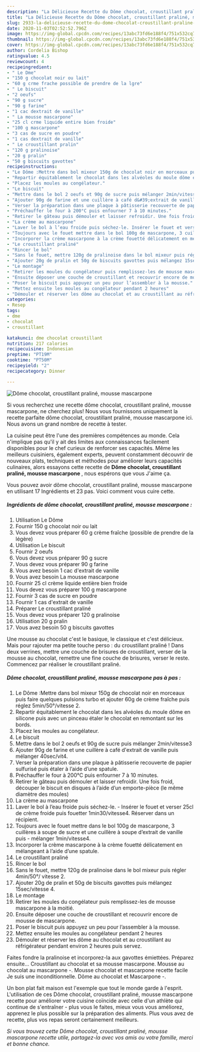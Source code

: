 ```yaml
---
description: "La Délicieuse Recette du Dôme chocolat, croustillant praliné, mousse mascarpone"
title: "La Délicieuse Recette du Dôme chocolat, croustillant praliné, mousse mascarpone"
slug: 2933-la-delicieuse-recette-du-dome-chocolat-croustillant-praline-mousse-mascarpone
date: 2020-11-03T02:52:52.796Z
image: https://img-global.cpcdn.com/recipes/13abc73fd6e188f4/751x532cq70/dome-chocolat-croustillant-praline-mousse-mascarpone-photo-principale-de-la-recette.jpg
thumbnail: https://img-global.cpcdn.com/recipes/13abc73fd6e188f4/751x532cq70/dome-chocolat-croustillant-praline-mousse-mascarpone-photo-principale-de-la-recette.jpg
cover: https://img-global.cpcdn.com/recipes/13abc73fd6e188f4/751x532cq70/dome-chocolat-croustillant-praline-mousse-mascarpone-photo-principale-de-la-recette.jpg
author: Cordelia Bishop
ratingvalue: 4.5
reviewcount: 4
recipeingredient:
- " Le Dme"
- "150 g chocolat noir ou lait"
- "60 g crme frache possible de prendre de la lgre"
- " Le biscuit"
- "2 oeufs"
- "90 g sucre"
- "90 g farine"
- "1 cac dextrait de vanille"
- " La mousse mascarpone"
- "25 cl crme liquide entire bien froide"
- "100 g mascarpone"
- "3 cas de sucre en poudre"
- "1 cas dextrait de vanille"
- " Le croustillant pralin"
- "120 g pralinoise"
- "20 g pralin"
- "50 g biscuits gavottes"
recipeinstructions:
- "Le Dôme :Mettre dans bol mixeur 150g de chocolat noir en morceaux puis faire quelques pulsions turbo et ajouter 60g de crème fraîche puis réglez 5min/50°/vitesse 2."
- "Repartir équitablement le chocolat dans les alvéoles du moule dôme en silicone puis avec un pinceau étaler le chocolat en remontant sur les bords."
- "Placez les moules au congélateur."
- "Le biscuit"
- "Mettre dans le bol 2 oeufs et 90g de sucre puis mélanger 2min/vitesse3"
- "Ajouter 90g de farine et une cuillère à café d&#39;extrait de vanille puis mélanger 40sec/vit4."
- "Verser la préparation dans une plaque à pâtisserie recouverte de papier sulfurisé puis étaler à l’aide d’une spatule."
- "Préchauffer le four à 200°C puis enfourner 7 à 10 minutes."
- "Retirer le gâteau puis démouler et laisser refroidir. Une fois froid, découper le biscuit en disques à l’aide d’un emporte-pièce (le même diamètre des moules)"
- "La crème au mascarpone"
- "Laver le bol à l’eau froide puis séchez-le. Insérer le fouet et verser 25cl de crème froide puis fouetter 1min30/vitesse4. Réserver dans un récipient."
- "Toujours avec le fouet mettre dans le bol 100g de mascarpone, 3 cuillères à soupe de sucre et une cuillère à soupe d’extrait de vanille puis mélanger 1min/vitesse4."
- "Incorporer la crème mascarpone à la crème fouetté délicatement en mélangeant à l’aide d’une spatule."
- "Le croustillant praliné"
- "Rincer le bol"
- "Sans le fouet, mettre 120g de pralinoise dans le bol mixeur puis régler 4min/50°/ vitesse 2."
- "Ajouter 20g de pralin et 50g de biscuits gavottes puis mélangez 15sec/vitesse 4."
- "Le montage"
- "Retirer les moules du congélateur puis remplissez-les de mousse mascarpone à la moitié."
- "Ensuite déposer une couche de croustillant et recouvrir encore de mousse de mascarpone."
- "Poser le biscuit puis appuyez un peu pour l’assembler à la mousse."
- "Mettez ensuite les moules au congélateur pendant 2 heures"
- "Démouler et réserver les dôme au chocolat et au croustillant au réfrigérateur pendant environ 2 heures puis servez."
categories:
- Resep
tags:
- dme
- chocolat
- croustillant

katakunci: dme chocolat croustillant 
nutrition: 217 calories
recipecuisine: Indonesian
preptime: "PT19M"
cooktime: "PT50M"
recipeyield: "2"
recipecategory: Dinner

---
```



![Dôme chocolat, croustillant praliné, mousse mascarpone](https://img-global.cpcdn.com/recipes/13abc73fd6e188f4/751x532cq70/dome-chocolat-croustillant-praline-mousse-mascarpone-photo-principale-de-la-recette.jpg)

Si vous recherchez une recette dôme chocolat, croustillant praliné, mousse mascarpone, ne cherchez plus! Nous vous fournissons uniquement la recette parfaite dôme chocolat, croustillant praliné, mousse mascarpone ici. Nous avons un grand nombre de recette à tester.

La cuisine peut être l'une des premières compétences au monde. Cela n'implique pas qu'il y ait des limites aux connaissances facilement disponibles pour le chef curieux de renforcer ses capacités. Même les meilleurs cuisiniers, également experts, peuvent constamment découvrir de nouveaux plats, techniques et méthodes pour améliorer leurs capacités culinaires, alors essayons cette recette de <strong> Dôme chocolat, croustillant praliné, mousse mascarpone </strong>, nous espérons que vous J'aime ça.

<!--inarticleads1-->

Vous pouvez avoir dôme chocolat, croustillant praliné, mousse mascarpone en utilisant 17 Ingrédients et 23 pas. Voici comment vous cuire cette.

##### Ingrédients de dôme chocolat, croustillant praliné, mousse mascarpone :

1. Utilisation  Le Dôme
1. Fournir 150 g chocolat noir ou lait
1. Vous devez vous préparer 60 g crème fraîche (possible de prendre de la légère)
1. Utilisation  Le biscuit
1. Fournir 2 oeufs
1. Vous devez vous préparer 90 g sucre
1. Vous devez vous préparer 90 g farine
1. Vous avez besoin 1 cac d&#39;extrait de vanille
1. Vous avez besoin  La mousse mascarpone
1. Fournir 25 cl crème liquide entière bien froide
1. Vous devez vous préparer 100 g mascarpone
1. Fournir 3 cas de sucre en poudre
1. Fournir 1 cas d&#39;extrait de vanille
1. Préparer  Le croustillant praliné
1. Vous devez vous préparer 120 g pralinoise
1. Utilisation 20 g pralin
1. Vous avez besoin 50 g biscuits gavottes


Une mousse au chocolat c&#39;est le basique, le classique et c&#39;est délicieux. Mais pour rajouter ma petite touche perso : du croustillant praliné ! Dans deux verrines, mettre une couche de brisures de croustillant, verser de la mousse au chocolat, remettre une fine couche de brisures, verser le reste. Commencez par réaliser le croustillant praliné. 

<!--inarticleads2-->

##### Dôme chocolat, croustillant praliné, mousse mascarpone pas à pas :

1. Le Dôme :Mettre dans bol mixeur 150g de chocolat noir en morceaux puis faire quelques pulsions turbo et ajouter 60g de crème fraîche puis réglez 5min/50°/vitesse 2.
1. Repartir équitablement le chocolat dans les alvéoles du moule dôme en silicone puis avec un pinceau étaler le chocolat en remontant sur les bords.
1. Placez les moules au congélateur.
1. Le biscuit
1. Mettre dans le bol 2 oeufs et 90g de sucre puis mélanger 2min/vitesse3
1. Ajouter 90g de farine et une cuillère à café d&#39;extrait de vanille puis mélanger 40sec/vit4.
1. Verser la préparation dans une plaque à pâtisserie recouverte de papier sulfurisé puis étaler à l’aide d’une spatule.
1. Préchauffer le four à 200°C puis enfourner 7 à 10 minutes.
1. Retirer le gâteau puis démouler et laisser refroidir. Une fois froid, découper le biscuit en disques à l’aide d’un emporte-pièce (le même diamètre des moules)
1. La crème au mascarpone
1. Laver le bol à l’eau froide puis séchez-le. - Insérer le fouet et verser 25cl de crème froide puis fouetter 1min30/vitesse4. Réserver dans un récipient.
1. Toujours avec le fouet mettre dans le bol 100g de mascarpone, 3 cuillères à soupe de sucre et une cuillère à soupe d’extrait de vanille puis - mélanger 1min/vitesse4.
1. Incorporer la crème mascarpone à la crème fouetté délicatement en mélangeant à l’aide d’une spatule.
1. Le croustillant praliné
1. Rincer le bol
1. Sans le fouet, mettre 120g de pralinoise dans le bol mixeur puis régler 4min/50°/ vitesse 2.
1. Ajouter 20g de pralin et 50g de biscuits gavottes puis mélangez 15sec/vitesse 4.
1. Le montage
1. Retirer les moules du congélateur puis remplissez-les de mousse mascarpone à la moitié.
1. Ensuite déposer une couche de croustillant et recouvrir encore de mousse de mascarpone.
1. Poser le biscuit puis appuyez un peu pour l’assembler à la mousse.
1. Mettez ensuite les moules au congélateur pendant 2 heures
1. Démouler et réserver les dôme au chocolat et au croustillant au réfrigérateur pendant environ 2 heures puis servez.


Faites fondre la pralinoise et incorporez-la aux gavottes émiettées. Préparez ensuite… Croustillant au chocolat et sa mousse mascarpone. Mousse au chocolat au mascarpone -. Mousse chocolat et mascarpone recette facile Je suis une inconditionnelle. Dôme au chocolat et Mascarpone -. 

<!--inarticleads1-->

<p>
Un bon plat fait maison est l'exemple que tout le monde garde à l'esprit. L'utilisation de ces Dôme chocolat, croustillant praliné, mousse mascarpone recette pour améliorer votre cuisine coïncide avec celle d'un athlète qui continue de s'entraîner - plus vous le faites, mieux vous vous améliorez, apprenez le plus possible sur la préparation des aliments. Plus vous avez de recette, plus vos repas seront certainement meilleurs.
</p>

<p>
<i>Si vous trouvez cette Dôme chocolat, croustillant praliné, mousse mascarpone recette utile, partagez-la avec vos amis ou votre famille, merci et bonne chance.</i>
</p>
